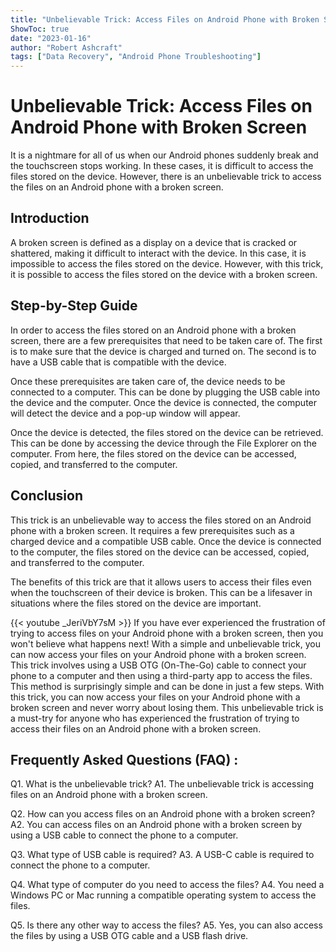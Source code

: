 ```yaml
---
title: "Unbelievable Trick: Access Files on Android Phone with Broken Screen - You Won't Believe What Happens Next!"
ShowToc: true 
date: "2023-01-16"
author: "Robert Ashcraft" 
tags: ["Data Recovery", "Android Phone Troubleshooting"]
---
```

# Unbelievable Trick: Access Files on Android Phone with Broken Screen

It is a nightmare for all of us when our Android phones suddenly break and the touchscreen stops working. In these cases, it is difficult to access the files stored on the device. However, there is an unbelievable trick to access the files on an Android phone with a broken screen.

## Introduction

A broken screen is defined as a display on a device that is cracked or shattered, making it difficult to interact with the device. In this case, it is impossible to access the files stored on the device. However, with this trick, it is possible to access the files stored on the device with a broken screen.

## Step-by-Step Guide

In order to access the files stored on an Android phone with a broken screen, there are a few prerequisites that need to be taken care of. The first is to make sure that the device is charged and turned on. The second is to have a USB cable that is compatible with the device. 

Once these prerequisites are taken care of, the device needs to be connected to a computer. This can be done by plugging the USB cable into the device and the computer. Once the device is connected, the computer will detect the device and a pop-up window will appear.

Once the device is detected, the files stored on the device can be retrieved. This can be done by accessing the device through the File Explorer on the computer. From here, the files stored on the device can be accessed, copied, and transferred to the computer.

## Conclusion

This trick is an unbelievable way to access the files stored on an Android phone with a broken screen. It requires a few prerequisites such as a charged device and a compatible USB cable. Once the device is connected to the computer, the files stored on the device can be accessed, copied, and transferred to the computer.

The benefits of this trick are that it allows users to access their files even when the touchscreen of their device is broken. This can be a lifesaver in situations where the files stored on the device are important.

{{< youtube _JeriVbY7sM >}} 
If you have ever experienced the frustration of trying to access files on your Android phone with a broken screen, then you won't believe what happens next! With a simple and unbelievable trick, you can now access your files on your Android phone with a broken screen. This trick involves using a USB OTG (On-The-Go) cable to connect your phone to a computer and then using a third-party app to access the files. This method is surprisingly simple and can be done in just a few steps. With this trick, you can now access your files on your Android phone with a broken screen and never worry about losing them. This unbelievable trick is a must-try for anyone who has experienced the frustration of trying to access their files on an Android phone with a broken screen.

## Frequently Asked Questions (FAQ) :
Q1. What is the unbelievable trick?
A1. The unbelievable trick is accessing files on an Android phone with a broken screen.

Q2. How can you access files on an Android phone with a broken screen?
A2. You can access files on an Android phone with a broken screen by using a USB cable to connect the phone to a computer.

Q3. What type of USB cable is required?
A3. A USB-C cable is required to connect the phone to a computer.

Q4. What type of computer do you need to access the files?
A4. You need a Windows PC or Mac running a compatible operating system to access the files.

Q5. Is there any other way to access the files?
A5. Yes, you can also access the files by using a USB OTG cable and a USB flash drive.


